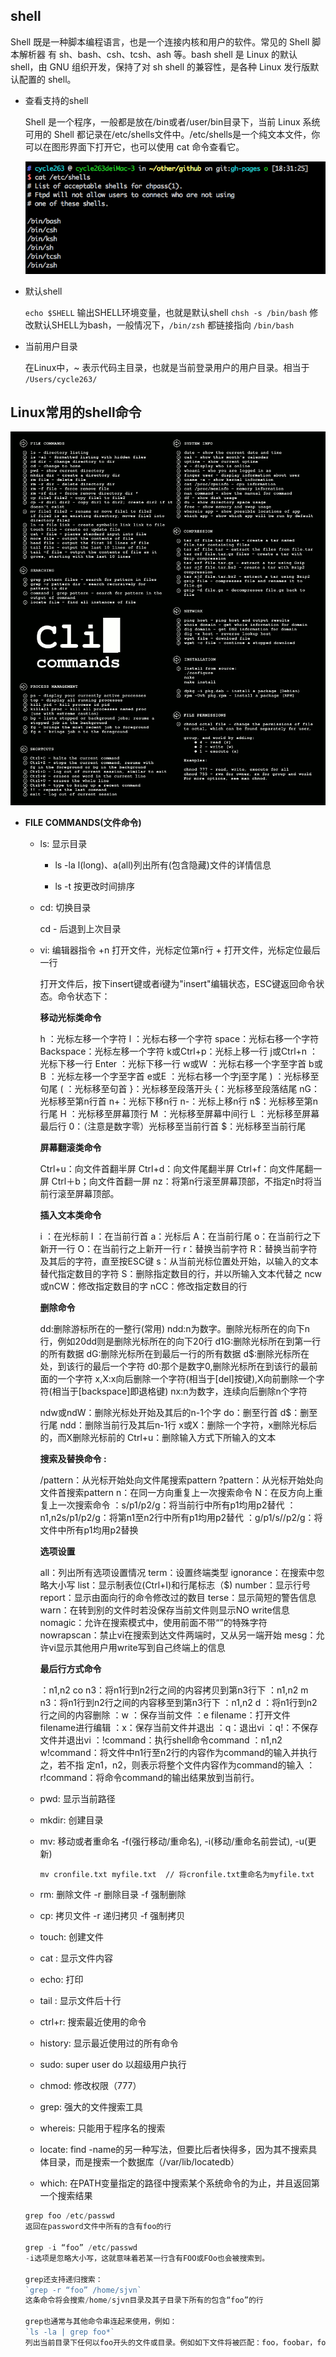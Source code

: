 ## shell

Shell 既是一种脚本编程语言，也是一个连接内核和用户的软件。常见的 Shell 脚本解析器 有 sh、bash、csh、tcsh、ash 等。bash shell 是 Linux 的默认 shell，由 GNU 组织开发，保持了对 sh shell 的兼容性，是各种 Linux 发行版默认配置的 shell。

* 查看支持的shell

  Shell 是一个程序，一般都是放在/bin或者/user/bin目录下，当前 Linux 系统可用的 Shell 都记录在/etc/shells文件中。/etc/shells是一个纯文本文件，你可以在图形界面下打开它，也可以使用 cat 命令查看它。

  ![all shells](images/shells.png)

* 默认shell

  `echo $SHELL` 输出SHELL环境变量，也就是默认shell
  `chsh -s /bin/bash`  修改默认SHELL为bash，一般情况下，`/bin/zsh` 都链接指向 `/bin/bash`

* 当前用户目录

  在Linux中，~ 表示代码主目录，也就是当前登录用户的用户目录。相当于 `/Users/cycle263/`

## Linux常用的shell命令

![shell commands](images/shell.png)

* **FILE COMMANDS(文件命令)**  

  - ls: 显示目录  

    + ls -la l(long)、a(all)列出所有(包含隐藏)文件的详情信息

    + ls -t 按更改时间排序

  - cd: 切换目录  

    cd - 后退到上次目录  

  - vi: 编辑器指令 +n 打开文件，光标定位第n行 + 打开文件，光标定位最后一行

    打开文件后，按下insert键或者i键为"insert"编辑状态，ESC键返回命令状态。命令状态下：

    **移动光标类命令**

      h ：光标左移一个字符
      l ：光标右移一个字符
      space：光标右移一个字符
      Backspace：光标左移一个字符
      k或Ctrl+p：光标上移一行
      j或Ctrl+n ：光标下移一行
      Enter ：光标下移一行
      w或W ：光标右移一个字至字首
      b或B ：光标左移一个字至字首
      e或E ：光标右移一个字j至字尾
      ) ：光标移至句尾
      ( ：光标移至句首
      }：光标移至段落开头
      {：光标移至段落结尾
      nG：光标移至第n行首
      n+：光标下移n行
      n-：光标上移n行
      n$：光标移至第n行尾
      H ：光标移至屏幕顶行
      M ：光标移至屏幕中间行
      L ：光标移至屏幕最后行
      0：（注意是数字零）光标移至当前行首
      $：光标移至当前行尾

    **屏幕翻滚类命令**

      Ctrl+u：向文件首翻半屏
      Ctrl+d：向文件尾翻半屏
      Ctrl+f：向文件尾翻一屏
      Ctrl＋b；向文件首翻一屏
      nz：将第n行滚至屏幕顶部，不指定n时将当前行滚至屏幕顶部。

    **插入文本类命令**

      i ：在光标前
      I ：在当前行首
      a：光标后
      A：在当前行尾
      o：在当前行之下新开一行
      O：在当前行之上新开一行
      r：替换当前字符
      R：替换当前字符及其后的字符，直至按ESC键
      s：从当前光标位置处开始，以输入的文本替代指定数目的字符
      S：删除指定数目的行，并以所输入文本代替之
      ncw或nCW：修改指定数目的字
      nCC：修改指定数目的行

    **删除命令**

      dd:删除游标所在的一整行(常用)
      ndd:n为数字。删除光标所在的向下n行，例如20dd则是删除光标所在的向下20行
      d1G:删除光标所在到第一行的所有数据
      dG:删除光标所在到最后一行的所有数据
      d$:删除光标所在处，到该行的最后一个字符
      d0:那个是数字0,删除光标所在到该行的最前面的一个字符
      x,X:x向后删除一个字符(相当于[del]按键),X向前删除一个字符(相当于[backspace]即退格键)
      nx:n为数字，连续向后删除n个字符
      
      ndw或ndW：删除光标处开始及其后的n-1个字
      do：删至行首
      d$：删至行尾
      ndd：删除当前行及其后n-1行
      x或X：删除一个字符，x删除光标后的，而X删除光标前的
      Ctrl+u：删除输入方式下所输入的文本

    **搜索及替换命令 :**

      /pattern：从光标开始处向文件尾搜索pattern
      ?pattern：从光标开始处向文件首搜索pattern
      n：在同一方向重复上一次搜索命令
      N：在反方向上重复上一次搜索命令
      ：s/p1/p2/g：将当前行中所有p1均用p2替代
      ：n1,n2s/p1/p2/g：将第n1至n2行中所有p1均用p2替代
      ：g/p1/s//p2/g：将文件中所有p1均用p2替换

    **选项设置**

      all：列出所有选项设置情况
      term：设置终端类型
      ignorance：在搜索中忽略大小写
      list：显示制表位(Ctrl+I)和行尾标志（$)
      number：显示行号
      report：显示由面向行的命令修改过的数目
      terse：显示简短的警告信息
      warn：在转到别的文件时若没保存当前文件则显示NO write信息
      nomagic：允许在搜索模式中，使用前面不带“”的特殊字符
      nowrapscan：禁止vi在搜索到达文件两端时，又从另一端开始
      mesg：允许vi显示其他用户用write写到自己终端上的信息

    **最后行方式命令**

      ：n1,n2 co n3：将n1行到n2行之间的内容拷贝到第n3行下
      ：n1,n2 m n3：将n1行到n2行之间的内容移至到第n3行下
      ：n1,n2 d ：将n1行到n2行之间的内容删除
      ：w ：保存当前文件
      ：e filename：打开文件filename进行编辑
      ：x：保存当前文件并退出
      ：q：退出vi
      ：q!：不保存文件并退出vi
      ：!command：执行shell命令command
      ：n1,n2 w!command：将文件中n1行至n2行的内容作为command的输入并执行之，若不指
      定n1，n2，则表示将整个文件内容作为command的输入
      ：r!command：将命令command的输出结果放到当前行。

  - pwd: 显示当前路径

  - mkdir: 创建目录

  - mv: 移动或者重命名 -f(强行移动/重命名), -i(移动/重命名前尝试), -u(更新)

    `mv cronfile.txt myfile.txt  // 将cronfile.txt重命名为myfile.txt`

  - rm: 删除文件 -r 删除目录 -f 强制删除

  - cp: 拷贝文件 -r 递归拷贝 -f 强制拷贝

  - touch: 创建文件

  - cat <file>: 显示文件内容

  - echo: 打印

  - tail <file>: 显示文件后十行

  - ctrl+r: 搜索最近使用的命令

  - history: 显示最近使用过的所有命令

  - sudo: super user do 以超级用户执行

  - chmod: 修改权限（777）

  - grep: 强大的文件搜索工具

  - whereis: 只能用于程序名的搜索

  - locate: find -name的另一种写法，但要比后者快得多，因为其不搜索具体目录，而是搜索一个数据库（/var/lib/locatedb）

  - which: 在PATH变量指定的路径中搜索某个系统命令的为止，并且返回第一个搜索结果

  ```js
  grep foo /etc/passwd
  返回在password文件中所有的含有foo的行

  grep -i “foo” /etc/passwd
  -i选项是忽略大小写，这就意味着若某一行含有FOO或FOo也会被搜索到。

  grep还支持递归搜索：
  `grep -r “foo” /home/sjvn`
  这条命令将会搜索/home/sjvn目录及其子目录下所有的包含“foo”的行

  grep也通常与其他命令串连起来使用，例如：
  `ls -la | grep foo*`
  列出当前目录下任何以foo开头的文件或目录。例如如下文件将被匹配：foo，foobar，foolish.txt等等。
  ```
